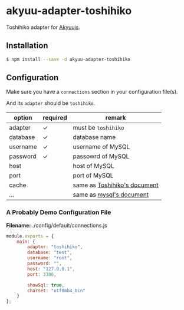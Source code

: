 # akyuu-adapter-toshihiko

Toshihiko adapter for [Akyuujs](https://github.com/akyuujs/akyuu).

## Installation

```sh
$ npm install --save -d akyuu-adapter-toshihiko
```

## Configuration

Make sure you have a `connections` section in your configuration file(s).

And its `adapter` should be `toshihiko`.

| option | required | remark |
|--------|----------|--------|
| adapter| ✓        | must be `toshihiko` |
| database | ✓      | database name |
| username | ✓      | username of MySQL |
| password | ✓     | passowrd of MySQL |
| host |           | host of MySQL |
| port |           | port of MySQL |
| cache |          | same as [Toshihiko's document](https://github.com/XadillaX/Toshihiko#initialize) |
| ... |            | same as [mysql's document](https://www.npmjs.com/package/mysql#pool-options) |

### A Probably Demo Configuration File

**Filename:** ./config/default/connections.js

```js
module.exports = {
    main: {
        adapter: "toshihiko",
        database: "test",
        username: "root",
        password: "",
        host: "127.0.0.1",
        port: 3306,

        showSql: true,
        charset: "utf8mb4_bin"
    }
};
```
